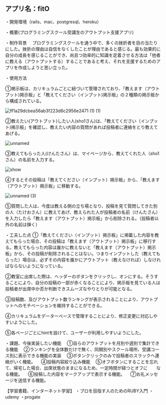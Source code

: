 ## アプリ名：fitO

・開発環境（rails、mac、postgresql、heroku）

・概要(プログラミングスクール受講生のアウトプット支援アプリ)

・制作背景
　プログラミングスクールを通う中で、多くの挫折者を目の当たりにした。挫折の理由は自信をなくしたことが理由であると感じる。最も効果的に自分の成長を感じることができ、尚且つ効率的に知識を定着させる方法は「他者に教える（アウトプットする）することであると考え、それを支援するためのアプリを作成しようと思い立った。

・使用方法

①掲示板は、カリキュラムごとに紐づいて管理されており、「教えます（アウトプット)掲示板」と「教えてください（インプット)掲示板」の２種類の掲示板から構成されている。

![ff1a29dcbea56ab3f223d6c2956e2471 (1) (1)](https://user-images.githubusercontent.com/58842818/81273157-740ab700-9089-11ea-80cc-3377d0cceaf1.gif)

②教えたい(アウトプット)したい人(sho1さん)は、「教えてください（インプット)掲示板」を確認し、教えたい内容の質問があれば投稿者に連絡をとり教えてあげる。

![unnamed](https://user-images.githubusercontent.com/58842818/81273891-820d0780-908a-11ea-8718-8109b12edf8b.gif)

③教えてもらった人(けんたさん）は、マイページから、教えてくれた人（sho1さん）の名前を入力する。

![show](https://user-images.githubusercontent.com/58842818/81276282-c2ba5000-908d-11ea-820b-1b280a65c4b7.gif)

④するとその投稿は「教えてください（インプット）掲示板」から、「教えます（アウトプット）掲示板」に移動する。

![unnamed (3)](https://user-images.githubusercontent.com/58842818/81274638-8685f000-908b-11ea-8f2a-989d3a54d43e.gif)

⑤質問した人は、今度は教える側の立ち場となり、投稿を見て質問してきた別の人（たけおさん）に教えてあげ、教えられた人が投稿者の名前（けんたさん）を入力したら「教えます（アウトプット）掲示板」から削除される。（投稿者以外の名前は弾く）


・工夫した点
①「教えてください（インプット）掲示板」に掲載した内容を教えてもらった場合、その投稿は「教えます（アウトプット）掲示板」に移行する。教えてもらった内容は誰かに教えないと「教えます（アウトプット）掲示板」から、その投稿が削除されることはない。つまりインプットした（教えてもらった）場合は、必ずその内容を誰かにアウトプット（教えなければ）しなければならないようになっている。

②教室に出席した際は、ヘッダーのボタンをクリックし、オンにする。そうすることにより、自分の投稿の一部が赤くなることにより、掲示板を見ている人は投稿者が出席中か否か判断できスムーズなやりとりが可能となる。

③投稿数、及びアウトプット数ランキングが表示されることにより、アウトプットへのモチベーションを維持することができる。

④カリキュラムをデーターベースで管理することにより、修正変更に対応しやすいようにした。

⑤各ページごとにhintを設けて、ユーザーが利用しやすいようにした。

・課題、今後実装したい機能
　①自らのアウトプットを月別や週別で集計できる機能
　②ランキングを全体数だけで無く、同期別やスクール場所、受講コース別に表示できる機能の実装
　③ボタンクリックのみで投稿者のスラックへ連絡がいく機能。
　④投稿内容絞り込み機能
　⑤オフボタンにすることを忘れて、帰宅した場合、出席状態のままになるため、一定時間が経つとオフに　　なる機能。
　⑥投稿した内容をマークアップで表示する機能。
　⑦お礼メッセージを送信する機能。
　



【学習書籍、インターネット学習】
・プロを目指す人のためのRUBY入門
・udemy
・progate
